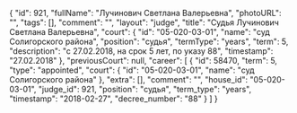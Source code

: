 {
    "id": 921,
    "fullName": "Лучинович Светлана Валерьевна",
    "photoURL": "",
    "tags": [],
    "comment": "",
    "layout": "judge",
    "title": "Судья Лучинович Светлана Валерьевна",
    "court": {
        "id": "05-020-03-01",
        "name": "суд Солигорского района",
        "position": "судья",
        "termType": "years",
        "term": 5,
        "description": "c 27.02.2018, на срок 5 лет, по указу 88",
        "timestamp": "27.02.2018"
    },
    "previousCourt": null,
    "career": [
        {
            "id": 58470,
            "term": 5,
            "type": "appointed",
            "court": {
                "id": "05-020-03-01",
                "name": "суд Солигорского района"
            },
            "extra": [],
            "comment": "",
            "house_id": "05-020-03-01",
            "judge_id": 921,
            "position": "судья",
            "term_type": "years",
            "timestamp": "2018-02-27",
            "decree_number": "88"
        }
    ]
}
